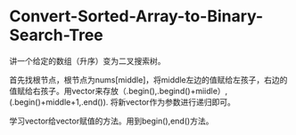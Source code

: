 # Convert-Sorted-Array-to-Binary-Search-Tree

讲一个给定的数组（升序）变为二叉搜索树。

首先找根节点，根节点为nums[middle]，将middle左边的值赋给左孩子，右边的值赋给右孩子。用vector来存放（.begin(),.begind()+miidle）,(.begin()+middle+1,.end()).
将新vector作为参数进行递归即可。

学习vector给vector赋值的方法。用到begin(),end()方法。
